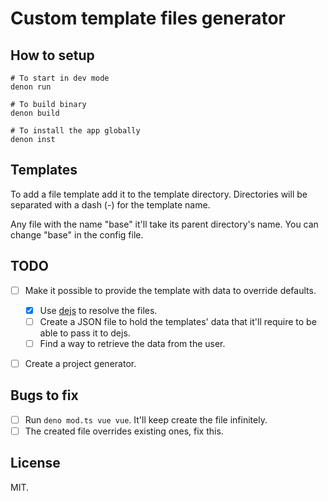 # Custom template files generator

## How to setup

```shell
# To start in dev mode
denon run

# To build binary
denon build

# To install the app globally
denon inst
```

## Templates

To add a file template add it to the template directory. Directories will be separated with a dash (-) for the template name.

Any file with the name "base" it'll take its parent directory's name. You can change "base" in the config file.

## TODO

- [ ] Make it possible to provide the template with data to override defaults.

  - [x] Use [dejs](https://deno.land/x/dejs@0.10.1) to resolve the files.
  - [ ] Create a JSON file to hold the templates' data that it'll require to be able to pass it to dejs.
  - [ ] Find a way to retrieve the data from the user.

- [ ] Create a project generator.

## Bugs to fix

- [ ] Run `deno mod.ts vue vue`. It'll keep create the file infinitely.
- [ ] The created file overrides existing ones, fix this.

## License

MIT.
